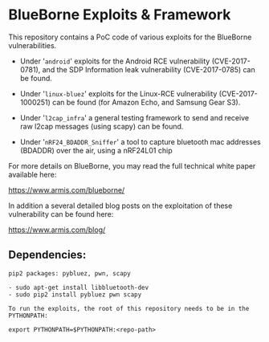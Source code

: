 BlueBorne Exploits & Framework
=============================

This repository contains a PoC code of various exploits for the BlueBorne vulnerabilities.

- Under '``android``' exploits for the Android RCE vulnerability (CVE-2017-0781), and the SDP Information leak vulnerability (CVE-2017-0785) can be found.

- Under '``linux-bluez``' exploits for the Linux-RCE vulnerability (CVE-2017-1000251) can be found (for Amazon Echo, and Samsung Gear S3).

- Under '``l2cap_infra``' a general testing framework to send and receive raw l2cap messages (using scapy) can be found.

- Under '``nRF24_BDADDR_Sniffer``' a tool to capture bluetooth mac addresses (BDADDR) over the air, using a nRF24L01 chip

For more details on BlueBorne, you may read the full technical white paper available here:

https://www.armis.com/blueborne/

In addition a several detailed blog posts on the exploitation of these vulnerability can be found here:

https://www.armis.com/blog/



## Dependencies:

    pip2 packages: pybluez, pwn, scapy
    
    - sudo apt-get install libbluetooth-dev
    - sudo pip2 install pybluez pwn scapy

    To run the exploits, the root of this repository needs to be in the PYTHONPATH:
    
    export PYTHONPATH=$PYTHONPATH:<repo-path>
